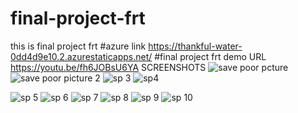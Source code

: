 # final-project-frt
this is final project frt
#azure link https://thankful-water-0dd4d9e10.2.azurestaticapps.net/
#final project frt demo URL  https://youtu.be/fh6JOBsU6YA
SCREENSHOTS ![save poor pcture](https://user-images.githubusercontent.com/114930748/203919990-95c97ce9-cf55-4261-b582-8a807cf3cf88.png) 
![save poor picture 2](https://user-images.githubusercontent.com/114930748/203920713-d9a0b859-8741-400b-bb69-ea2145e300ff.png)
![sp 3](https://user-images.githubusercontent.com/114930748/203921141-d29a3cf8-4a84-4bb7-95d2-2f2df2ce97c2.png)
![sp4](https://user-images.githubusercontent.com/114930748/203921384-1e0c426e-44ee-4b19-a986-6a5614d6042a.png)

![sp 5](https://user-images.githubusercontent.com/114930748/203920781-68193e48-9379-4986-bb32-be84acab1f79.png)
![sp 6](https://user-images.githubusercontent.com/114930748/203920824-567393ba-14a9-4aa1-b58d-344a732b8d4e.png)
![sp 7](https://user-images.githubusercontent.com/114930748/203921200-8eecda10-f449-4af6-b4fc-29f595f713c7.png)
![sp 8](https://user-images.githubusercontent.com/114930748/203921232-0380a562-008a-442a-a3ca-c5595b6eda4b.png)
![sp 9](https://user-images.githubusercontent.com/114930748/203921278-ec58eb93-507b-4472-8e33-2f2c080c8a3b.png)
![sp 10](https://user-images.githubusercontent.com/114930748/203921324-6bf13f88-63e7-40a8-987a-05d9e234f2a5.png)



